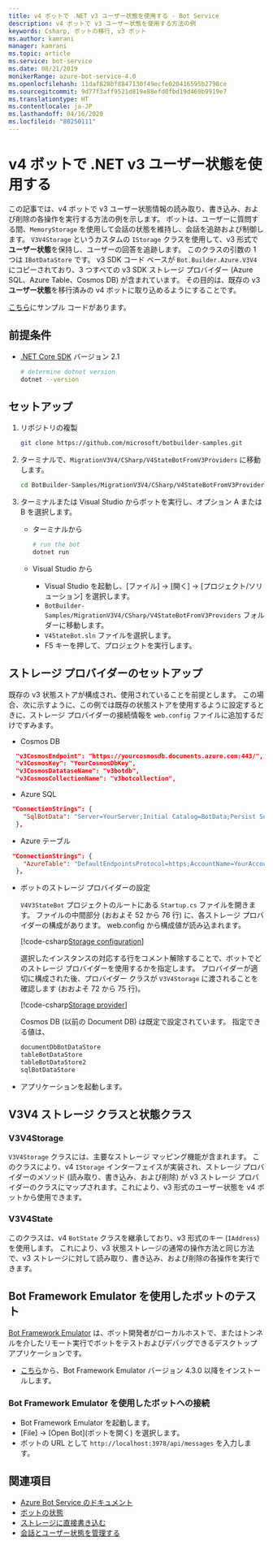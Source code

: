 ```yaml
---
title: v4 ボットで .NET v3 ユーザー状態を使用する - Bot Service
description: v4 ボットで v3 ユーザー状態を使用する方法の例
keywords: Csharp, ボットの移行, v3 ボット
ms.author: kamrani
manager: kamrani
ms.topic: article
ms.service: bot-service
ms.date: 08/21/2019
monikerRange: azure-bot-service-4.0
ms.openlocfilehash: 11daf828bf8847130f49ecfe020416595b2798ce
ms.sourcegitcommit: 9d77f3aff9521d819e88efd0fbd19d469b9919e7
ms.translationtype: HT
ms.contentlocale: ja-JP
ms.lasthandoff: 04/16/2020
ms.locfileid: "80250111"
---
```

# <a name="using-net-v3-user-state-in-a-v4-bot"></a>v4 ボットで .NET v3 ユーザー状態を使用する

この記事では、v4 ボットで v3 ユーザー状態情報の読み取り、書き込み、および削除の各操作を実行する方法の例を示します。
ボットは、ユーザーに質問する間、`MemoryStorage` を使用して会話の状態を維持し、会話を追跡および制御します。  `V3V4Storage` というカスタムの `IStorage` クラスを使用して、v3 形式で**ユーザー状態**を保持し、ユーザーの回答を追跡します。  このクラスの引数の 1 つは `IBotDataStore` です。 v3 SDK コード ベースが `Bot.Builder.Azure.V3V4` にコピーされており、3 つすべての v3 SDK ストレージ プロバイダー (Azure SQL、Azure Table、Cosmos DB) が含まれています。  その目的は、既存の v3 **ユーザー状態**を移行済みの v4 ボットに取り込めるようにすることです。

[こちら](https://github.com/microsoft/BotBuilder-Samples/tree/master/MigrationV3V4/CSharp/V4StateBotFromV3Providers)にサンプル コードがあります。

## <a name="prerequisites"></a>前提条件

- [.NET Core SDK](https://dotnet.microsoft.com/download) バージョン 2.1

    ```bash
    # determine dotnet version
    dotnet --version
    ```

## <a name="setup"></a>セットアップ

1. リポジトリの複製

    ```bash
    git clone https://github.com/microsoft/botbuilder-samples.git
    ```

1. ターミナルで、`MigrationV3V4/CSharp/V4StateBotFromV3Providers` に移動します。

    ```bash
    cd BotBuilder-Samples/MigrationV3V4/CSharp/V4StateBotFromV3Providers
    ```

1. ターミナルまたは Visual Studio からボットを実行し、オプション A または B を選択します。

    - ターミナルから

        ```bash
        # run the bot
        dotnet run
        ```

    - Visual Studio から

        - Visual Studio を起動し、[ファイル] -> [開く] -> [プロジェクト/ソリューション] を選択します。
        - `BotBuilder-Samples/MigrationV3V4/CSharp/V4StateBotFromV3Providers` フォルダーに移動します。
        - `V4StateBot.sln` ファイルを選択します。
        - F5 キーを押して、プロジェクトを実行します。


## <a name="storage-provider-setup"></a>ストレージ プロバイダーのセットアップ

既存の v3 状態ストアが構成され、使用されていることを前提とします。 この場合、次に示すように、この例では既存の状態ストアを使用するように設定するときに、ストレージ プロバイダーの接続情報を `web.config` ファイルに追加するだけですみます。

- Cosmos DB

```json
  "v3CosmosEndpoint": "https://yourcosmosdb.documents.azure.com:443/",
  "v3CosmosKey": "YourCosmosDbKey",
  "v3CosmosDatataseName": "v3botdb",
  "v3CosmosCollectionName": "v3botcollection",
```

- Azure SQL

```json
 "ConnectionStrings": {
    "SqlBotData": "Server=YourServer;Initial Catalog=BotData;Persist Security Info=False;User ID=YourUserName;Password=YourUserPassword;MultipleActiveResultSets=False;Encrypt=True;TrustServerCertificate=True;Connection Timeout=30;"
  },
```

- Azure テーブル

```json
 "ConnectionStrings": {
    "AzureTable": "DefaultEndpointsProtocol=https;AccountName=YourAccountName;AccountKey=YourAccountKey;EndpointSuffix=core.windows.net"
  },
```

- ボットのストレージ プロバイダーの設定

    `V4V3StateBot` プロジェクトのルートにある `Startup.cs` ファイルを開きます。 ファイルの中間部分 (おおよそ 52 から 76 行) に、各ストレージ プロバイダーの構成があります。 web.config から構成値が読み込まれます。 

    [!code-csharp[Storage configuration](~/../botbuilder-samples/MigrationV3V4/CSharp/V4StateBotFromV3Providers/V4V3StateBot/Startup.cs?range=52-76)]

    選択したインスタンスの対応する行をコメント解除することで、ボットでどのストレージ プロバイダーを使用するかを指定します。 プロバイダーが適切に構成された後、プロバイダー クラスが `V3V4Storage` に渡されることを確認します (おおよそ 72 から 75 行)。 

    [!code-csharp[Storage provider](~/../botbuilder-samples/MigrationV3V4/CSharp/V4StateBotFromV3Providers/V4V3StateBot/Startup.cs?range=72-75)]

    Cosmos DB (以前の Document DB) は既定で設定されています。 指定できる値は、

    ```bash
    documentDbBotDataStore
    tableBotDataStore
    tableBotDataStore2
    sqlBotDataStore
    ```

- アプリケーションを起動します。 

## <a name="v3v4-storage-and-state-classes"></a>V3V4 ストレージ クラスと状態クラス

### <a name="v3v4storage"></a>V3V4Storage

`V3V4Storage` クラスには、主要なストレージ マッピング機能が含まれます。 このクラスにより、v4 `IStorage` インターフェイスが実装され、ストレージ プロバイダーのメソッド (読み取り、書き込み、および削除) が v3 ストレージ プロバイダーのクラスにマップされます。これにより、v3 形式のユーザー状態を v4 ボットから使用できます。

### <a name="v3v4state"></a>V3V4State

このクラスは、v4 `BotState` クラスを継承しており、v3 形式のキー (`IAddress`) を使用します。 これにより、v3 状態ストレージの通常の操作方法と同じ方法で、v3 ストレージに対して読み取り、書き込み、および削除の各操作を実行できます。


## <a name="testing-the-bot-using-bot-framework-emulator"></a>Bot Framework Emulator を使用したボットのテスト

[Bot Framework Emulator][5] は、ボット開発者がローカルホストで、またはトンネルを介したリモート実行でボットをテストおよびデバッグできるデスクトップ アプリケーションです。

- [こちら][6]から、Bot Framework Emulator バージョン 4.3.0 以降をインストールします。


### <a name="connect-to-the-bot-using-bot-framework-emulator"></a>Bot Framework Emulator を使用したボットへの接続

- Bot Framework Emulator を起動します。
- [File] -> [Open Bot]\(ボットを開く\) を選択します。
- ボットの URL として `http://localhost:3978/api/messages` を入力します。


## <a name="further-reading"></a>関連項目

- [Azure Bot Service のドキュメント][21]
- [ボットの状態][7]
- [ストレージに直接書き込む][8]
- [会話とユーザー状態を管理する][9]

[3]: https://aka.ms/botframework-emulator-github
[5]: https://github.com/microsoft/botframework-emulator
[6]: https://github.com/Microsoft/BotFramework-Emulator/releases
[7]: https://docs.microsoft.com/azure/bot-service/bot-builder-storage-concept
[8]: https://docs.microsoft.com/azure/bot-service/bot-builder-howto-v4-storage?tabs=csharp
[9]: https://docs.microsoft.com/azure/bot-service/bot-builder-howto-v4-state?tabs=csharp
[21]: https://docs.microsoft.com/azure/bot-service/bot-service-overview-introduction?view=azure-bot-service-4.0
[40]: https://aka.ms/azuredeployment
